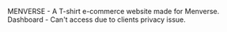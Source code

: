 MENVERSE - A T-shirt e-commerce website made for Menverse.
<br>
Dashboard - Can't access due to clients privacy issue.
